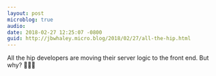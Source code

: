 ```yaml
---
layout: post
microblog: true
audio: 
date: 2018-02-27 12:25:07 -0800
guid: http://jbwhaley.micro.blog/2018/02/27/all-the-hip.html
---
```

All the hip developers are moving their server logic to the front end. But why? 🤷🏻‍♂️
